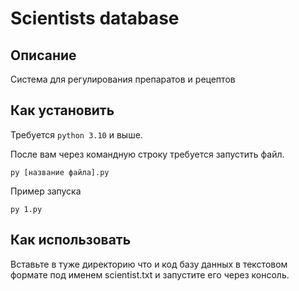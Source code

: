 # Scientists database

## Описание
Система для регулирования препаратов и рецептов

## Как установить
Требуется `python 3.10` и выше.

После вам через командную строку требуется запустить файл.
```
py [название файла].py
```

Пример запуска 
```commandline
py 1.py
```

## Как использовать
Вставьте в туже директорию что и код базу данных в текстовом формате под именем scientist.txt и запустите его через консоль.
